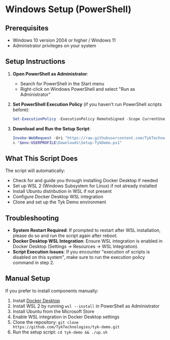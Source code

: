 # Windows Setup (PowerShell)

## Prerequisites

- Windows 10 version 2004 or higher / Windows 11
- Administrator privileges on your system

## Setup Instructions

1. **Open PowerShell as Administrator**:
   - Search for PowerShell in the Start menu
   - Right-click on Windows PowerShell and select "Run as Administrator"

2. **Set PowerShell Execution Policy** (if you haven't run PowerShell scripts before):
   ```powershell
   Set-ExecutionPolicy -ExecutionPolicy RemoteSigned -Scope CurrentUser
   ```

3. **Download and Run the Setup Script**:
   ```powershell
   Invoke-WebRequest -Uri "https://raw.githubusercontent.com/TykTechnologies/tyk-demo/windows/windows/Setup-TykDemo.ps1" -OutFile "$env:USERPROFILE\Downloads\Setup-TykDemo.ps1"
   & "$env:USERPROFILE\Downloads\Setup-TykDemo.ps1"
   ```

## What This Script Does

The script will automatically:

- Check for and guide you through installing Docker Desktop if needed
- Set up WSL 2 (Windows Subsystem for Linux) if not already installed
- Install Ubuntu distribution in WSL if not present
- Configure Docker Desktop WSL integration
- Clone and set up the Tyk Demo environment

## Troubleshooting

- **System Restart Required**: If prompted to restart after WSL installation, please do so and run the script again after reboot.
- **Docker Desktop WSL Integration**: Ensure WSL integration is enabled in Docker Desktop (Settings → Resources → WSL Integration).
- **Script Execution Issues**: If you encounter "execution of scripts is disabled on this system", make sure to run the execution policy command in step 2.

## Manual Setup

If you prefer to install components manually:

1. Install [Docker Desktop](https://www.docker.com/products/docker-desktop/)
2. Install WSL 2 by running `wsl --install` in PowerShell as Administrator
3. Install Ubuntu from the Microsoft Store
4. Enable WSL integration in Docker Desktop settings
5. Clone the repository: `git clone https://github.com/TykTechnologies/tyk-demo.git`
6. Run the setup script: `cd tyk-demo && ./up.sh`